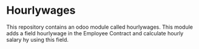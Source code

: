 # Hourlywages
This repository contains an odoo module called hourlywages. This module adds a field hourlywage in the Employee Contract and calculate 
hourly salary hy using this field.
